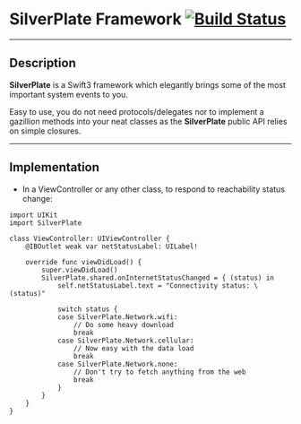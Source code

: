 # SilverPlate Framework [![Build Status](https://travis-ci.org/SilverPlate-Framework/silverplate-ios.svg?branch=master)](https://travis-ci.org/SilverPlate-Framework/silverplate-ios)
___
## Description
__SilverPlate__ is a Swift3 framework which elegantly brings some of the most important system events to you.

Easy to use, you do not need protocols/delegates nor to implement a gazillion methods into your neat classes as the __SilverPlate__ public API relies on simple closures.

___
## Implementation
- In a ViewController or any other class, to respond to reachability status change:

```Swift3
import UIKit
import SilverPlate

class ViewController: UIViewController {
    @IBOutlet weak var netStatusLabel: UILabel!

    override func viewDidLoad() {
        super.viewDidLoad()
        SilverPlate.shared.onInternetStatusChanged = { (status) in
            self.netStatusLabel.text = "Connectivity status: \(status)"

            switch status {
            case SilverPlate.Network.wifi:
                // Do some heavy download
                break
            case SilverPlate.Network.cellular:
                // Now easy with the data load
                break
            case SilverPlate.Network.none:
                // Don't try to fetch anything from the web
                break
            }
        }
    }
}
```
